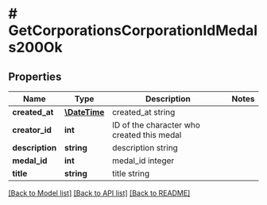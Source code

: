 # # GetCorporationsCorporationIdMedals200Ok

## Properties

Name | Type | Description | Notes
------------ | ------------- | ------------- | -------------
**created_at** | [**\DateTime**](\DateTime.md) | created_at string |
**creator_id** | **int** | ID of the character who created this medal |
**description** | **string** | description string |
**medal_id** | **int** | medal_id integer |
**title** | **string** | title string |

[[Back to Model list]](../../README.md#models) [[Back to API list]](../../README.md#endpoints) [[Back to README]](../../README.md)
